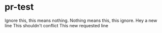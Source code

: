 # pr-test

Ignore this, this means nothing.
Nothing means this, this ignore.
Hey a new line
This shouldn't conflict
This new requested line
